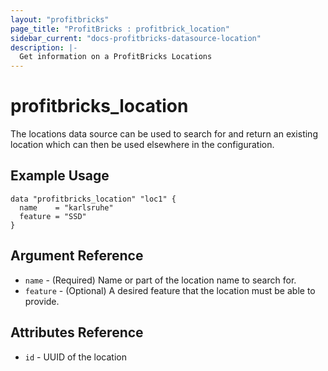 ```yaml
---
layout: "profitbricks"
page_title: "ProfitBricks : profitbrick_location"
sidebar_current: "docs-profitbricks-datasource-location"
description: |-
  Get information on a ProfitBricks Locations
---
```


# profitbricks\_location

The locations data source can be used to search for and return an existing location which can then be used elsewhere in the configuration.

## Example Usage

```hcl
data "profitbricks_location" "loc1" {
  name    = "karlsruhe"
  feature = "SSD"
}
```

## Argument Reference

 * `name` - (Required) Name or part of the location name to search for.
 * `feature` - (Optional) A desired feature that the location must be able to provide.

## Attributes Reference

 * `id` - UUID of the location
